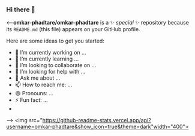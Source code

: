 ### Hi there 👋


<--**omkar-phadtare/omkar-phadtare** is a ✨ _special_ ✨ repository because its `README.md` (this file) appears on your GitHub profile.

Here are some ideas to get you started:

- 🔭 I’m currently working on ...
- 🌱 I’m currently learning ...
- 👯 I’m looking to collaborate on ...
- 🤔 I’m looking for help with ...
- 💬 Ask me about ...
- 📫 How to reach me: ...
- 😄 Pronouns: ...
- ⚡ Fun fact: ...
- 
-->
<img src="https://github-readme-stats.vercel.app/api?username=omkar-phadtare&show_icon=true&theme=dark"width="400">

